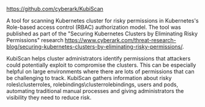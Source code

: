 https://github.com/cyberark/KubiScan

A tool for scanning Kubernetes cluster for risky permissions in Kubernetes's Role-based access control (RBAC) authorization model. The tool was published as part of the "Securing Kubernetes Clusters by Eliminating Risky Permissions" research https://www.cyberark.com/threat-research-blog/securing-kubernetes-clusters-by-eliminating-risky-permissions/.

KubiScan helps cluster administrators identify permissions that attackers could potentially exploit to compromise the clusters. This can be especially helpful on large environments where there are lots of permissions that can be challenging to track. KubiScan gathers information about risky roles\clusterroles, rolebindings\clusterrolebindings, users and pods, automating traditional manual processes and giving administrators the visibility they need to reduce risk.


